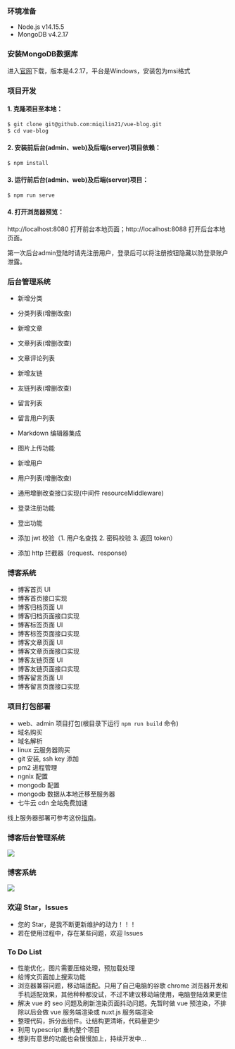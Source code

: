 ### 环境准备

- Node.js v14.15.5
- MongoDB v4.2.17

### 安装MongoDB数据库

进入[官网](https://www.mongodb.com/try/download/community)下载，版本是4.2.17，平台是Windows，安装包为msi格式

### 项目开发

#### 1. 克隆项目至本地：

```sh
$ git clone git@github.com:miqilin21/vue-blog.git
$ cd vue-blog
```

#### 2. 安装前后台(admin、web)及后端(server)项目依赖：

```sh
$ npm install
```

#### 3. 运行前后台(admin、web)及后端(server)项目：

```sh
$ npm run serve
```

#### 4. 打开浏览器预览：

http://localhost:8080 打开前台本地页面；http://localhost:8088 打开后台本地页面。

第一次后台admin登陆时请先注册用户，登录后可以将注册按钮隐藏以防登录账户泄露。

### 后台管理系统

- 新增分类
- 分类列表(增删改查)

- 新增文章
- 文章列表(增删改查)

- 文章评论列表

- 新增友链
- 友链列表(增删改查)

- 留言列表

- 留言用户列表

- Markdown 编辑器集成
- 图片上传功能

- 新增用户
- 用户列表(增删改查)

- 通用增删改查接口实现(中间件 resourceMiddleware)

- 登录注册功能
- 登出功能
- 添加 jwt 校验（1. 用户名查找 2. 密码校验 3. 返回 token）
- 添加 http 拦截器（request、response)

### 博客系统

- 博客首页 UI
- 博客首页接口实现
- 博客归档页面 UI
- 博客归档页面接口实现
- 博客标签页面 UI
- 博客标签页面接口实现
- 博客文章页面 UI
- 博客文章页面接口实现
- 博客友链页面 UI
- 博客友链页面接口实现
- 博客留言页面 UI
- 博客留言页面接口实现

### 项目打包部署

- web、admin 项目打包(根目录下运行 `npm run build` 命令)
- 域名购买
- 域名解析
- linux 云服务器购买
- git 安装, ssh key 添加
- pm2 进程管理
- ngnix 配置
- mongodb 配置
- mongodb 数据从本地迁移至服务器
- 七牛云 cdn 全站免费加速

线上服务器部署可参考这份[指南](https://www.yuque.com/lingqian-ceavu/gxhqpr)。

### 博客后台管理系统

![](https://miqilin-blog.oss-cn-shenzhen.aliyuncs.com/admin.gif)

### 博客系统

![](https://miqilin-blog.oss-cn-shenzhen.aliyuncs.com/web.gif)

### 欢迎 Star，Issues

- 您的 Star，是我不断更新维护的动力！！！
- 若在使用过程中，存在某些问题，欢迎 Issues

### To Do List

- 性能优化，图片需要压缩处理，预加载处理
- 给博文页面加上搜索功能
- 浏览器兼容问题，移动端适配。只用了自己电脑的谷歌 chrome 浏览器开发和手机适配效果，其他种种都没试，不过不建议移动端使用，电脑登陆效果更佳
- 解决 vue 的 seo 问题及刷新渲染页面抖动问题。先暂时做 vue 预渲染，不排除以后会做 vue 服务端渲染或 nuxt.js 服务端渲染
- 整理代码，拆分出组件。让结构更清晰，代码量更少
- 利用 typescript 重构整个项目
- 想到有意思的功能也会慢慢加上，持续开发中...

